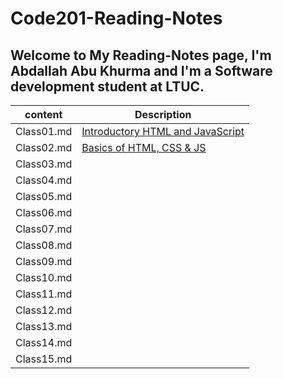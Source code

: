 # Code201-Reading-Notes

## Welcome to My Reading-Notes page, I'm Abdallah Abu Khurma and I'm a Software development student at LTUC. 

| content      | Description      |
| -----------  | -----------      |
| Class01.md  | [Introductory HTML and JavaScript](https://abdallahabukhurma.github.io/Code201-Reading-Notes/Class01)     |
| Class02.md  | [Basics of HTML, CSS & JS](https://abdallahabukhurma.github.io/Code201-Reading-Notes/Class02)     |
| Class03.md  |      |
| Class04.md  |      |
| Class05.md  |      |
| Class06.md  |      |
| Class07.md  |      |
| Class08.md  |      |
| Class09.md  |      |
| Class10.md  |      |
| Class11.md  |      |
| Class12.md  |      |
| Class13.md  |      |
| Class14.md  |      |
| Class15.md  |      |
